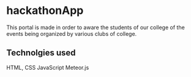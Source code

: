 # hackathonApp

This portal is made in order to aware the students of our college of the events being organized by various clubs of college. 

## Technolgies used

HTML, CSS
JavaScript
Meteor.js
